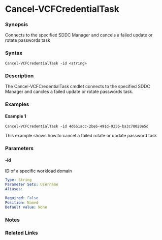 # Cancel-VCFCredentialTask

### Synopsis
Connects to the specified SDDC Manager and cancels a failed update or rotate passwords task

### Syntax
```
Cancel-VCFCredentialTask -id <string>
```

### Description
The Cancel-VCFCredentialTask cmdlet connects to the specified SDDC Manager and cancles a failed update or rotate passwords task.

### Examples
#### Example 1
```
Cancel-VCFCredentialTask -id 4d661acc-2be6-491d-9256-ba3c78020e5d
```
This example shows how to cancel a failed rotate or update password task

### Parameters

#### -id
ID of a specific workload domain

```yaml
Type: String
Parameter Sets: Username
Aliases:

Required: False
Position: Named
Default value: None
```

### Notes

### Related Links
